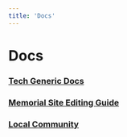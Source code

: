 ```yaml
---
title: 'Docs'
---
```


# Docs

### [Tech Generic Docs](tech)

### [Memorial Site Editing Guide](memorial)

### [Local Community](community)

